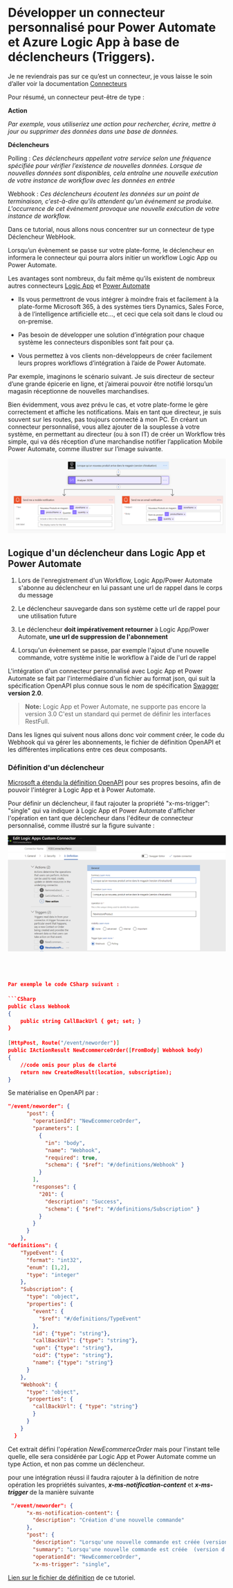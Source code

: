 
# Développer un connecteur personnalisé pour Power Automate et Azure Logic App à base de déclencheurs (Triggers).

Je ne reviendrais pas sur ce qu’est un connecteur, je vous laisse le soin d’aller voir la documentation [Connecteurs](https://docs.microsoft.com/fr-fr/connectors/connectors)

Pour résumé, un connecteur peut-être de type :

**Action**

_Par exemple, vous utiliseriez une action pour rechercher, écrire, mettre à jour ou supprimer des données dans une base de données._

**Déclencheurs**

Polling :
_Ces déclencheurs appellent votre service selon une fréquence spécifiée pour vérifier l’existence de nouvelles données. Lorsque de nouvelles données sont disponibles, cela entraîne une nouvelle exécution de votre instance de workflow avec les données en entrée_

Webhook :
_Ces déclencheurs écoutent les données sur un point de terminaison, c'est-à-dire qu'ils attendent qu'un événement se produise. L'occurrence de cet événement provoque une nouvelle exécution de votre instance de workflow._

Dans ce tutorial, nous allons nous concentrer sur un connecteur de type Déclencheur WebHook.

Lorsqu’un évènement se passe sur votre plate-forme, le déclencheur en informera le connecteur qui pourra alors initier un workflow Logic App ou Power Automate.

Les avantages sont nombreux, du fait même qu’ils existent de nombreux autres connecteurs
[Logic App](https://docs.microsoft.com/fr-fr/azure/connectors/apis-list#:~:text=Connectors%20provide%20quick%20access%20from%20Azure%20Logic%20Apps,the%20data%20that%20you%20create%20and%20already%20have.)
 et [Power Automate](https://emea.flow.microsoft.com/fr-fr/connectors/)

- Ils vous permettront de vous intégrer à moindre frais et facilement à la plate-forme Microsoft 365, à des systèmes tiers Dynamics, Sales Force, à de l’intelligence artificielle etc…, et ceci que cela soit dans le cloud ou on-premise.

- Pas besoin de développer une solution d’intégration pour chaque système les connecteurs disponibles sont fait pour ça.

- Vous permettez à vos clients non-développeurs de créer facilement leurs propres workflows d’intégration à l’aide de Power Automate.

Par exemple, imaginons le scénario suivant. Je suis directeur de secteur d’une grande épicerie en ligne, et j’aimerai pouvoir être notifié lorsqu’un magasin réceptionne de nouvelles marchandises.

Bien évidemment, vous avez prévu le cas, et votre plate-forme le gère correctement et affiche les notifications. Mais en tant que directeur, je suis souvent sur les routes, pas toujours connecté à mon PC.
En créant un connecteur personnalisé, vous allez ajouter de la souplesse à votre système, en permettant au directeur (ou à son IT) de créer un Workflow très simple, qui va dés réception d’une marchandise notifier l’application Mobile Power Automate, comme illustrer sur l’image suivante.

![PowerAutomate](https://github.com/EricVernie/CustomConnector/blob/main/WebhookForCustomConnector/Doc/PowerAutomate.png)

## Logique d'un déclencheur dans Logic App et Power Automate

1. Lors de l'enregistrement d'un Workflow, Logic App/Power Automate s'abonne au déclencheur en lui passant une url de rappel dans le corps du message

2. Le déclencheur sauvegarde dans son système cette url de rappel pour une utilisation future

3. Le déclencheur **doit impérativement retourner** à Logic App/Power Automate, **une url de suppression de l'abonnement**

4. Lorsqu'un évènement se passe, par exemple l'ajout d'une nouvelle commande, votre système initie le workflow à l'aide de l'url de rappel

L'intégration d'un connecteur personnalisé avec Logic App et Power Automate se fait par l'intermédiaire d'un fichier au format json, qui suit la spécification OpenAPI plus connue sous le nom de spécification [Swagger](https://swagger.io) **version 2.0**.
>**Note:** Logic App et Power Automate, ne supporte pas encore la version 3.0
C'est un standard qui permet de définir les interfaces RestFull.

Dans les lignes qui suivent nous allons donc voir comment créer, le code du Webhook qui va gérer les abonnements, le fichier de définition OpenAPI et les différentes implications entre ces deux composants.

### Définition d'un déclencheur

[Microsoft a étendu la définition OpenAPI](https://docs.microsoft.com/fr-fr/connectors/custom-connectors/openapi-extensions) pour ses propres besoins, afin de pouvoir l'intégrer à Logic App et à Power Automate.

Pour définir un déclencheur, il faut rajouter la propriété "x-ms-trigger": "single" qui va indiquer à Logic App et Power Automate d'afficher l'opération en tant que déclencheur dans l'éditeur de connecteur personnalisé, comme illustré sur la figure suivante :

![DEFINITIION](https://github.com/EricVernie/CustomConnector/blob/main/WebhookForCustomConnector/Doc/Definition.png)
```json



Par exemple le code CSharp suivant :

```CSharp
public class Webhook
{
    public string CallBackUrl { get; set; }
}

[HttpPost, Route("/event/neworder")]
public IActionResult NewEcommerceOrder([FromBody] Webhook body)
{
    //code omis pour plus de clarté
    return new CreatedResult(location, subscription);
}
```

Se matérialise en OpenAPI par :

```json
"/event/neworder": {      
      "post": {        
        "operationId": "NewEcommerceOrder",        
        "parameters": [
          {
            "in": "body",
            "name": "Webhook",
            "required": true,
            "schema": { "$ref": "#/definitions/Webhook" }
          }
        ],
        "responses": {
          "201": {
            "description": "Success",
            "schema": { "$ref": "#/definitions/Subscription" }
          }
        }
      }
    },
"definitions": {
    "TypeEvent": {
      "format": "int32",
      "enum": [1,2],
      "type": "integer"
    }, 
    "Subscription": {
      "type": "object",
      "properties": {
        "event": {
          "$ref": "#/definitions/TypeEvent"
        },
        "id": {"type": "string"},
        "callBackUrl": {"type": "string"},
        "upn": {"type": "string"},
        "oid": {"type": "string"},
        "name": {"type": "string"}
      }
    },
    "Webhook": {
      "type": "object",      
      "properties": {
        "callBackUrl": { "type": "string"}
        }
      }
    }
  }
```

Cet extrait défini l'opération _NewEcommerceOrder_ mais pour l'instant telle  quelle, elle sera considérée par Logic App et Power Automate comme un type Action, et non pas comme un déclencheur.



pour une intégration réussi il faudra rajouter à la définition de notre opération les propriétés suivantes, 
**_x-ms-notification-content_** et **_x-ms-trigger_** de la manière suivante

```json
 "/event/neworder": {
      "x-ms-notification-content": {
        "description": "Création d'une nouvelle commande"
      },
      "post": {
        "description": "Lorsqu'une nouvelle commande est créée (version d'évaluation)",
        "summary": "Lorsqu'une nouvelle commande est créée  (version d'évaluation)",
        "operationId": "NewEcommerceOrder",
        "x-ms-trigger": "single",

```






[Lien sur le fichier de définition](https://github.com/EricVernie/CustomConnector/blob/main/WebhookForCustomConnector/OpenApiDefinition/OpenApiV2ForConnector.json) de ce tutoriel.

